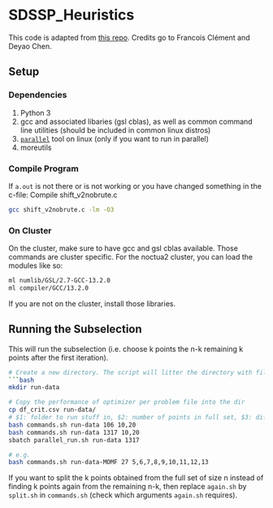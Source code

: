 # SDSSP_Heuristics

This code is adapted from [this repo](https://github.com/DE0CH/SDSSP_Heuristics).
Credits go to Francois Clément and Deyao Chen. 

## Setup
### Dependencies
1. Python 3
1. gcc and associated libaries (gsl cblas), as well as common command line utilities (should be included in common linux distros)
1. [`parallel`](https://manpages.ubuntu.com/manpages/jammy/man1/parallel.1.html) tool on linux (only if you want to run in parallel)
1. moreutils

### Compile Program
If `a.out` is not there or is not working or you have changed something in the c-file: Compile shift_v2nobrute.c
```bash
gcc shift_v2nobrute.c -lm -O3
```
### On Cluster
On the cluster, make sure to have gcc and gsl cblas available.
Those commands are cluster specific. 
For the noctua2 cluster, you can load the modules like so:
```bash
ml numlib/GSL/2.7-GCC-13.2.0
ml compiler/GCC/13.2.0
```
If you are not on the cluster, install those libraries.



## Running the Subselection
This will run the subselection (i.e. choose k points the n-k remaining k points after the first iteration). 
```bash
# Create a new directory. The script will litter the directory with files and overwrite things without warning. 
```bash
mkdir run-data

# Copy the performance of optimizer per problem file into the dir
cp df_crit.csv run-data/
# $1: folder to run stuff in, $2: number of points in full set, $3: different ks
bash commands.sh run-data 106 10,20 
bash commands.sh run-data 1317 10,20 
sbatch parallel_run.sh run-data 1317

# e.g.
bash commands.sh run-data-MOMF 27 5,6,7,8,9,10,11,12,13
```

If you want to split the k points obtained from the full set of size n instead of finding k points again from
the remaining n-k, then replace `again.sh` by `split.sh` in `commands.sh` (check which arguments `again.sh`
requires).